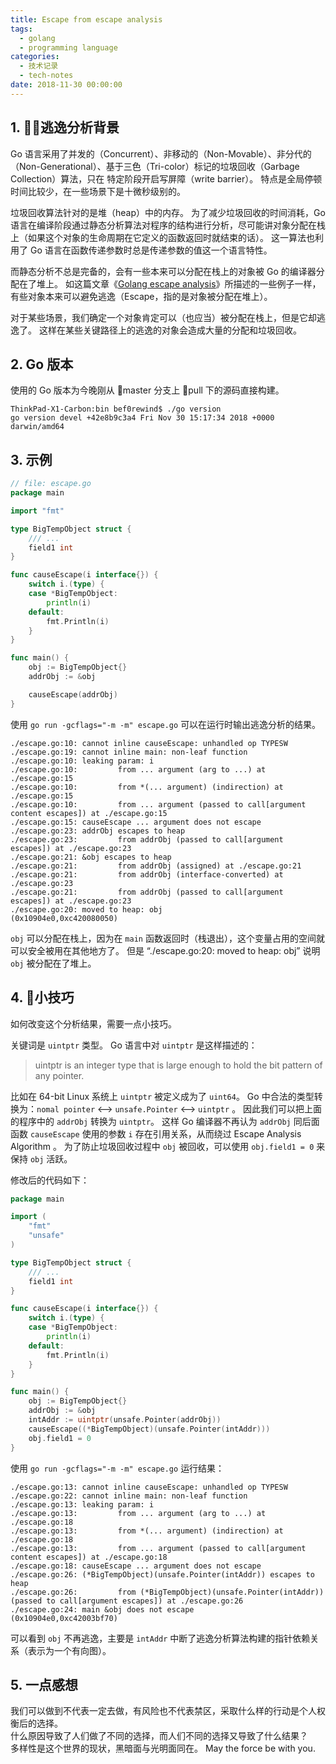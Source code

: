 ```yaml
---
title: Escape from escape analysis
tags:
  - golang
  - programming language
categories:
  - 技术记录
  - tech-notes
date: 2018-11-30 00:00:00
---
```



## 1. 逃逸分析背景

Go 语言采用了并发的（Concurrent）、非移动的（Non-Movable）、非分代的（Non-Generational）、基于三色（Tri-color）标记的垃圾回收（Garbage Collection）算法，只在 特定阶段开启写屏障（write barrier）。
特点是全局停顿时间比较少，在一些场景下是十微秒级别的。

垃圾回收算法针对的是堆（heap）中的内存。
为了减少垃圾回收的时间消耗，Go 语言在编译阶段通过静态分析算法对程序的结构进行分析，尽可能讲对象分配在栈上（如果这个对象的生命周期在它定义的函数返回时就结束的话）。
这一算法也利用了 Go 语言在函数传递参数时总是传递参数的值这一个语言特性。

而静态分析不总是完备的，会有一些本来可以分配在栈上的对象被 Go 的编译器分配在了堆上。
如这篇文章《[Golang escape analysis](http://www.agardner.me/golang/garbage/collection/gc/escape/analysis/2015/10/18/go-escape-analysis.html)》所描述的一些例子一样，有些对象本来可以避免逃逸（Escape，指的是对象被分配在堆上）。

对于某些场景，我们确定一个对象肯定可以（也应当）被分配在栈上，但是它却逃逸了。
这样在某些关键路径上的逃逸的对象会造成大量的分配和垃圾回收。

## 2. Go 版本

使用的 Go 版本为今晚刚从 master 分支上 pull 下的源码直接构建。

```
ThinkPad-X1-Carbon:bin bef0rewind$ ./go version
go version devel +42e8b9c3a4 Fri Nov 30 15:17:34 2018 +0000 darwin/amd64
```

## 3. 示例

```go
// file: escape.go
package main

import "fmt"

type BigTempObject struct {
	/// ...
	field1 int
}

func causeEscape(i interface{}) {
	switch i.(type) {
	case *BigTempObject:
		println(i)
	default:
		fmt.Println(i)
	}
}

func main() {
	obj := BigTempObject{}
	addrObj := &obj

	causeEscape(addrObj)
}
```

使用 `go run -gcflags="-m -m" escape.go` 可以在运行时输出逃逸分析的结果。

```
./escape.go:10: cannot inline causeEscape: unhandled op TYPESW
./escape.go:19: cannot inline main: non-leaf function
./escape.go:10: leaking param: i
./escape.go:10:         from ... argument (arg to ...) at ./escape.go:15
./escape.go:10:         from *(... argument) (indirection) at ./escape.go:15
./escape.go:10:         from ... argument (passed to call[argument content escapes]) at ./escape.go:15
./escape.go:15: causeEscape ... argument does not escape
./escape.go:23: addrObj escapes to heap
./escape.go:23:         from addrObj (passed to call[argument escapes]) at ./escape.go:23
./escape.go:21: &obj escapes to heap
./escape.go:21:         from addrObj (assigned) at ./escape.go:21
./escape.go:21:         from addrObj (interface-converted) at ./escape.go:23
./escape.go:21:         from addrObj (passed to call[argument escapes]) at ./escape.go:23
./escape.go:20: moved to heap: obj
(0x10904e0,0xc420080050)
```

`obj` 可以分配在栈上，因为在 `main` 函数返回时（栈退出），这个变量占用的空间就可以安全被用在其他地方了。
但是 “./escape.go:20: moved to heap: obj” 说明 `obj` 被分配在了堆上。

## 4. 小技巧

如何改变这个分析结果，需要一点小技巧。

关键词是 `uintptr` 类型。
Go 语言中对 `uintptr` 是这样描述的：

> uintptr is an integer type that is large enough to hold the bit pattern of any pointer.

比如在 64-bit Linux 系统上 `uintptr` 被定义成为了 `uint64`。
Go 中合法的类型转换为：`nomal pointer` ⟷ `unsafe.Pointer` ⟷ `uintptr` 。
因此我们可以把上面的程序中的 `addrObj` 转换为 `uintptr`。
这样 Go 编译器不再认为 `addrObj` 同后面函数 `causeEscape` 使用的参数 `i` 存在引用关系，从而绕过 Escape Analysis Algorithm 。
为了防止垃圾回收过程中 `obj` 被回收，可以使用 `obj.field1 = 0` 来保持 `obj` 活跃。

修改后的代码如下：

```go
package main

import (
	"fmt"
	"unsafe"
)

type BigTempObject struct {
	/// ...
	field1 int
}

func causeEscape(i interface{}) {
	switch i.(type) {
	case *BigTempObject:
		println(i)
	default:
		fmt.Println(i)
	}
}

func main() {
	obj := BigTempObject{}
	addrObj := &obj
	intAddr := uintptr(unsafe.Pointer(addrObj))
	causeEscape((*BigTempObject)(unsafe.Pointer(intAddr)))
	obj.field1 = 0
}
```

使用 `go run -gcflags="-m -m" escape.go` 运行结果：

```
./escape.go:13: cannot inline causeEscape: unhandled op TYPESW
./escape.go:22: cannot inline main: non-leaf function
./escape.go:13: leaking param: i
./escape.go:13:         from ... argument (arg to ...) at ./escape.go:18
./escape.go:13:         from *(... argument) (indirection) at ./escape.go:18
./escape.go:13:         from ... argument (passed to call[argument content escapes]) at ./escape.go:18
./escape.go:18: causeEscape ... argument does not escape
./escape.go:26: (*BigTempObject)(unsafe.Pointer(intAddr)) escapes to heap
./escape.go:26:         from (*BigTempObject)(unsafe.Pointer(intAddr)) (passed to call[argument escapes]) at ./escape.go:26
./escape.go:24: main &obj does not escape
(0x10904e0,0xc42003bf70)
```

可以看到 `obj` 不再逃逸，主要是 `intAddr` 中断了逃逸分析算法构建的指针依赖关系（表示为一个有向图）。

## 5. 一点感想

我们可以做到不代表一定去做，有风险也不代表禁区，采取什么样的行动是个人权衡后的选择。  
什么原因导致了人们做了不同的选择，而人们不同的选择又导致了什么结果？  
多样性是这个世界的现状，黑暗面与光明面同在。
May the force be with you.  